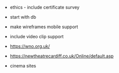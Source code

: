 - ethics - include certificate survey

- start with db

- make wireframes mobile support

- include video clip support

- https://wno.org.uk/
- https://newtheatrecardiff.co.uk/Online/default.asp
- cinema sites

